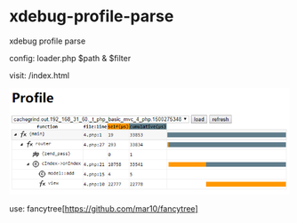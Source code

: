 # xdebug-profile-parse
xdebug profile parse


config:
loader.php $path & $filter

visit: /index.html

![image](https://github.com/urn2/xdebug-profile-parse/raw/master/screenshot.png)
 

use: fancytree[https://github.com/mar10/fancytree]

